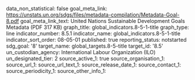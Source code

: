 data_non_statistical: false
goal_meta_link: https://unstats.un.org/sdgs/files/metadata-compilation/Metadata-Goal-8.pdf
goal_meta_link_text: United Nations Sustainable Development Goals Metadata (PDF 317
  KB)
graph_title: global_indicators.8-5-1-title
graph_type: line
indicator_number: 8.5.1
indicator_name: global_indicators.8-5-1-title
indicator_sort_order: 08-05-01
published: true
reporting_status: notstarted
sdg_goal: '8'
target_name: global_targets.8-5-title
target_id: '8.5'
un_custodian_agency: International Labour Organization (ILO)
un_designated_tier: 2
source_active_1: true
source_organisation_1: 
source_url_1: 
source_url_text_1: 
source_release_date_1: 
source_contact_1: 
source_periodicity_1: 
source_other_info_1: 
